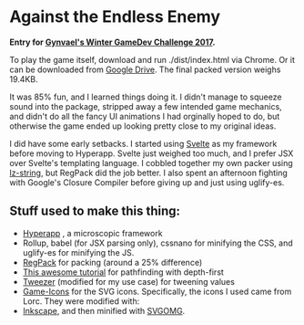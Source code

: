 # Against the Endless Enemy
**Entry for [Gynvael's Winter GameDev Challenge 2017](http://gynvael.coldwind.pl/?id=66).**

To play the game itself, download and run ./dist/index.html via Chrome. Or it can be downloaded from  [Google Drive](https://drive.google.com/file/d/1zXXWwCIPb-xUle5rTedBY_8Z3x9EE44X/view?usp=sharing). The final packed version weighs 19.4KB. 

It was 85% fun, and I learned things doing it. I didn't manage to squeeze sound into the package, stripped away a few intended game mechanics, and didn't do all the fancy UI animations I had orginally hoped to do, but otherwise the game ended up looking pretty close to my original ideas.

I did have some early setbacks. I started using [Svelte](https://github.com/sveltejs/svelte) as my framework before moving to Hyperapp. Svelte just weighed too much, and I prefer JSX over Svelte's templating language. I cobbled together my own packer using [lz-string](http://pieroxy.net/blog/pages/lz-string/index.html), but RegPack did the job better. I also spent an afternoon fighting with Google's Closure Compiler before giving up and just using uglify-es.

## Stuff used to make this thing:

* [Hyperapp](https://github.com/hyperapp/hyperapp) , a microscopic framework
* Rollup, babel (for JSX parsing only), cssnano for minifying the CSS, and uglify-es for minifying the JS.  
* [RegPack](https://github.com/Siorki/RegPack) for packing (around a 25% difference)
* [This awesome tutorial](https://www.redblobgames.com/pathfinding/tower-defense/)  for pathfinding with depth-first 
* [Tweezer](https://github.com/jaxgeller/tweezer.js/) (modified for my use case) for tweening values
* [Game-Icons](http://game-icons.net/) for the SVG icons. Specifically, the icons I used came from Lorc.  They were modified with:
* [Inkscape](https://inkscape.org/en/), and then minified with [SVGOMG](https://jakearchibald.github.io/svgomg/).
